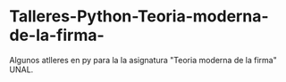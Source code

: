 # Talleres-Python-Teoria-moderna-de-la-firma-
Algunos atlleres en py para la la asignatura "Teoria moderna de la firma" UNAL.
